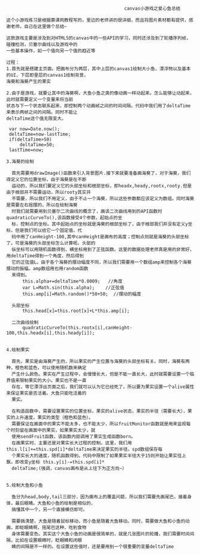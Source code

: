 ﻿                                                canvas小游戏之爱心鱼总结

    这个小游戏练习是根据慕课网教程写的，里边的老师讲的很详细，而且将图片素材都有提供，感谢老师。自己在这里做个总结~
    
    这款游戏主要是涉及到对HTML5的canvas中的一些API的学习，同时还涉及到了轮播序列帧，碰撞检测，贝塞尔曲线以及游戏中的
    一些基本操作，如一个值向另一个值的趋近等
    
    过程：
    1.首先就是搭建主页面。把画布分为两层，其中上层的canvas1绘制大小鱼，漂浮物以及基本的UI，下层即里层的canvas1绘制背景，
    海葵和海葵产生的果实

    2.由于是游戏，就要让其中的海葵啊，大鱼小鱼之类的像动画一样动起来。怎么能够让动起来，此时就需要定义一个变量来将当前
    状态与下一个状态联系起来，即控制两个动画帧之间的时间间隔。代码中我们用了deltaTime来表示两帧之间的间隔。同时不能让
    deltaTime这个值无限变大。

     var now=Date.now();
     deltaTime=now-lastTime;
     if(deltaTime>50)
         deltaTime=50;
     lastTime=now;

    3.海葵的绘制
      
      首先需要用drawImage()函数来引入背景图片.接下来就要准备画海葵了，对于海葵，我们得定义它的位置坐标，由于海葵是在不断
      运动的，所以我们要定义它的头部坐标和根部坐标，即headx,heady,rootx,rooty.但是由于根部并不需要运动，所以rooty其实并
      不需要，所以我们不用定义，由于不止一个海葵，所以这些参数都应该定义为数组。同时海葵是需要左右摇摆的，所以在绘制海葵
      时我们就需要用到贝塞尔二次曲线的概念了，画该二次曲线用到的API函数时quadraticCurveTo(),该函数接受4个参数，起始点的坐
      标，控制点的坐标。其中起始点的坐标就是海葵的根部坐标了，由于根部我们并没有定义y坐标，但是我们可以给它一个固定值，代
      码中用了canHeight-100,其中canHeight是画布的高度；控制点则就是海葵的头部坐标了。可是海葵的头部坐标怎么计算呢。头部的
      纵坐标可以用随机函数得到，横坐标用到了正弦函数。这里的数据处理老师真是用的非常好，用deltaTime得到一个角度，然后得到
      它的正弦值L。由于各个海葵的摆动幅度不同，所以我们需要用一个数组amp来控制各个海葵摆动的振幅。amp数组用也用random函数
      来得到。
          this.alpha+=deltaTime*0.0009;   //角度
          var L=Math.sin(this.alpha);    //正弦值
          this.amp[i]=Math.random()*50+50;  //摆动的幅度
          
      头部坐标
          this.head[x]=this.root[x]+L*this.amp[i];

      二次曲线绘制
          quadraticCurveTo(this.rootx[i],canHeight-100,this.headx[i],this.heady[i]);


    4.绘制果实
    
      首先，果实是由海葵产生的，所以果实的产生位置与海葵的头部坐标有关。同时，海葵有两种，橙色和蓝色，可以使用随机数来确定
      产生什么颜色。果实在产生过程中，会慢慢长大，但是不能一直长大，此时就需要设置一个临界值来限制果实的大小。果实也不是一直
      存在，等它漂浮出页面之后，我们就可以认为它已经死了，所以要为果实设置一个alive属性来保证果实是否活着。大鱼只能吃活着的
      果实。

      在构造函数中，需要设置果实的位置坐标，果实的alive状态，果实的半径（需要长大），果实的上升速度，果实的类型（橙色和蓝色）。
      需要保证在画面中的果实不能太多，也不能太少，所以fruitMonitor函数就是用来监视每个时刻留在画面中的果实，如果果实太少，就
      使用sendFruit函数，该函数内部调用了果实生成函数born。
      在画果实时，主要还是对果实长大过程的控制。这里，我们用this.l[i]+=this.spd[i]*deltaTime来决定果实的半径。spd数组保存每
      个果实长大的速度，随机函数得到。代码中限制了如果果实半径大于15则开始让果实往上飘，即改变y坐标 this.y[i]-=this.spd[i]*
      deltaTime;(强调，canvas画布是从上往下为正方向~）


    5.绘制大鱼和小鱼
      
      鱼分为head,body,tail三部分，因为画布上的覆盖问题，所以我们需要先画尾巴，接着身体，最后眼睛。大鱼和小鱼的绘制是相似的，
      搞懂其中一个，另一个直接模仿即可。
     
      需要搞清楚，大鱼是随着鼠标移动，而小鱼是随着大鱼移动。同时，需要做大鱼和小鱼的动画，即眨眼睛啊，摇尾巴这种，吃到食物
      身体需要变色。其实这个大鱼小鱼的动画是很简单的，就是几张图片的轮播，我们需要时间间隔，比如在设置眼睛时，眨眼睛和闭眼
      睛的间隔是不一样的。在设置这些值时，还是要用到一个很重要的变量deltaTime
      




































